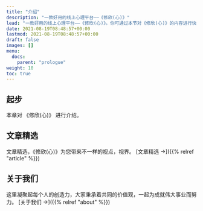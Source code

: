 ```yaml
---
title: "介绍"
description: "一款好用的线上心理平台——《修欣(心)》"
lead: "一款好用的线上心理平台——《修欣(心)》。你可通过本节对《修欣(心)》的内容进行快速预览。"
date: 2021-08-19T08:48:57+00:00
lastmod: 2021-08-19T08:48:57+00:00
draft: false
images: []
menu:
  docs:
    parent: "prologue"
weight: 10
toc: true
---
```


## 起步

本章对 《修欣(心)》 进行介绍。

## 文章精选

文章精选，《修欣(心)》为您带来不一样的视点，视界。 [文章精选 →]({{% relref "article" %}})

## 关于我们

这里凝聚起每个人的创造力，大家秉承着共同的价值观，一起为成就伟大事业而努力。 [关于我们 →]({{% relref "about" %}})
